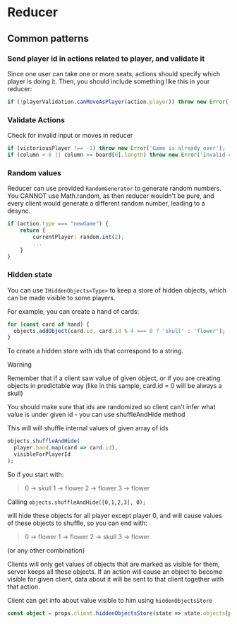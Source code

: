 # Reducer

## Common patterns

### Send player id in actions related to player, and validate it

Since one user can take one or more seats, actions should specify which player is doing it.
Then, you should include something like this in your reducer:

```ts
if (!playerValidation.canMoveAsPlayer(action.player)) throw new Error('Not your turn');
```

### Validate Actions

Check for invalid input or moves in reducer

```ts
if (victoriousPlayer !== -1) throw new Error('Game is already over');
if (column < 0 || column >= board[0].length) throw new Error('Invalid column');
```

### Random values

Reducer can use provided `RandomGenerator` to generate random numbers.
You CANNOT use Math.random, as then reducer wouldn't be pure, and every client would generate a different random number, leading to a desync.

```ts
if (action.type === "newGame") {
    return {
        currentPlayer: random.int(2),
        ...
    }
}
```

### Hidden state

You can use `IHiddenObjects<Type>` to keep a store of hidden objects, which can be made visible to some players.

For example, you can create a hand of cards:

```ts
for (const card of hand) {
  objects.addObject(card.id, card.id % 4 === 0 ? 'skull' : 'flower');
}
```

To create a hidden store with ids that correspond to a string.

> [!WARNING]  
> Remember that if a client saw value of given object, or if you are creating objects in predictable way
> (like in this sample, card.id = 0 will be always a skull)
>
> You should make sure that ids are randomized so client can't infer what value is under given id - you can use shuffleAndHide method

This will will shuffle internal values of given array of ids

```ts
objects.shuffleAndHide(
  player.hand.map(card => card.id),
  visibleForPlayerId
);
```

So if you start with:

> 0 -> skull
> 1 -> flower
> 2 -> flower
> 3 -> flower

Calling `objects.shuffleAndHide([0,1,2,3], 0);`

will hide these objects for all player except player 0, and will cause values of these objects to shuffle, so you can end with:

> 0 -> flower
> 1 -> flower
> 2 -> skull
> 3 -> flower

(or any other combination)

Clients will only get values of objects that are marked as visible for them, server keeps all these objects. If an action will cause an object to become visible for given client, data about it will be sent to that client together with that action.

Client can get info about value visible to him using `hiddenObjectsStore`

```ts
const object = props.client.hiddenObjectsStore(state => state.objects[props.id]);
```
